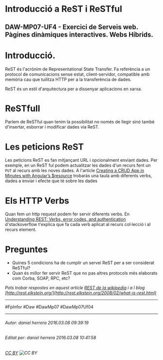 # Introducció a ReST i ReSTful
## DAW-MP07-UF4 - Exercici de Serveis web. Pàgines dinàmiques interactives. Webs Híbrids.
Introducció. 
===

ReST és l'acrònim de Representational State Transfer. Fa referència a un protocol de comunicacions sense estat, client-servidor, compatible amb memòria cau que tuilitza HTTP per a la transferència de dades.

ReST és un estil d'arquitectura per a dissenyar aplicacions en xarxa. 

ReSTfull
===

Parlem de ReSTful quan tenim la possibilitat no només de llegir sinó també d'insertar, esborrar i modificar dades via ReST.

Les peticions ReST
===

Les peticions ReST es fan mitjançant URL i opcionalment enviant dades. Per exemple, en un ReST ful podem actualitzar les dades d'un recurs fent un `PUT` al recurs amb les noves dades. A l'artícle [Creating a CRUD App in Minutes with Angular’s $resource](http://www.sitepoint.com/creating-crud-app-minutes-angulars-resource/) trobaràs una taula amb diferents verbs, dades a enviar i efecte que té sobre les dades


Els HTTP Verbs
===

Quan fem un http request podem fer servir diferents verbs. En [Understanding REST: Verbs, error codes, and authentication](http://stackoverflow.com/a/2022938/842935) d'stackoverflow t'explica que fa cada verb aplicat al recurs col·lecció i al recurs element.

Preguntes
===

* Quines 5 condicions ha de cumplir un servei ReST per a ser considerat ReSTful? 
* Quan és millor fer servir ReST que no pas altres protocols més elaborats com Corba, SOAP, RPC, etc?

*Pots trobar respostes en aquest artícle [REST de la wikipedia](https://ca.wikipedia.org/wiki/REST) i a l blog [http://rest.elkstein.org/](http://rest.elkstein.org/2008/02/what-is-rest.html)*




---

#FpInfor #Daw #DawMp07 #DawMp07Uf04

---

###### Autor: daniel herrera 2016.03.08 09:39:19
###### Editat per: daniel herrera 2016.03.08 10:41:58
###### [CC BY](https://creativecommons.org/licenses/by/4.0/) ![CC BY](https://licensebuttons.net/l/by/3.0/80x15.png)
